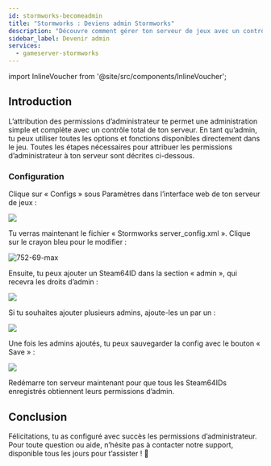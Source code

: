 ```yaml
---
id: stormworks-becomeadmin
title: "Stormworks : Deviens admin Stormworks"
description: "Découvre comment gérer ton serveur de jeux avec un contrôle admin complet et simplifie l’administration de ton serveur → En savoir plus maintenant"
sidebar_label: Devenir admin
services:
  - gameserver-stormworks
---
```


import InlineVoucher from '@site/src/components/InlineVoucher';

## Introduction
L’attribution des permissions d’administrateur te permet une administration simple et complète avec un contrôle total de ton serveur. En tant qu’admin, tu peux utiliser toutes les options et fonctions disponibles directement dans le jeu. Toutes les étapes nécessaires pour attribuer les permissions d’administrateur à ton serveur sont décrites ci-dessous.  
<InlineVoucher />

### Configuration

Clique sur « Configs » sous Paramètres dans l’interface web de ton serveur de jeux :

![](https://screensaver01.zap-hosting.com/index.php/s/JgnbqrjwwZB7gsT/preview)

Tu verras maintenant le fichier « Stormworks server_config.xml ». Clique sur le crayon bleu pour le modifier :

![752-69-max](https://screensaver01.zap-hosting.com/index.php/s/n7MdydSkB2CaBmW/preview)

Ensuite, tu peux ajouter un Steam64ID dans la section « admin », qui recevra les droits d’admin :

![](https://screensaver01.zap-hosting.com/index.php/s/jTbdLBEpTT7rasF/preview)

Si tu souhaites ajouter plusieurs admins, ajoute-les un par un :

![](https://screensaver01.zap-hosting.com/index.php/s/EJts4nQ4JtfHQEQ/preview)

Une fois les admins ajoutés, tu peux sauvegarder la config avec le bouton « Save » :

![](https://screensaver01.zap-hosting.com/index.php/s/zYDPRazLsAAA3xr/preview)

Redémarre ton serveur maintenant pour que tous les Steam64IDs enregistrés obtiennent leurs permissions d’admin. 


## Conclusion

Félicitations, tu as configuré avec succès les permissions d’administrateur. Pour toute question ou aide, n’hésite pas à contacter notre support, disponible tous les jours pour t’assister ! 🙂

<InlineVoucher />